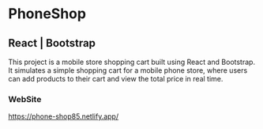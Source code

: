 # PhoneShop 
## React | Bootstrap

This project is a mobile store shopping cart built using React and Bootstrap. It simulates a simple shopping cart for a mobile phone store, where users can add products to their cart and view the total price in real time.

### WebSite

https://phone-shop85.netlify.app/

